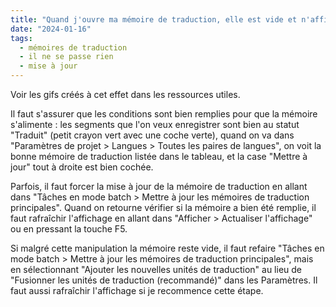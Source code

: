 ```yaml
---
title: "Quand j'ouvre ma mémoire de traduction, elle est vide et n'affiche que “(Aucune unité de traduction à afficher.)”. Comment faire pour la remplir ?"
date: "2024-01-16"
tags:
  - mémoires de traduction
  - il ne se passe rien
  - mise à jour
---
```


Voir les gifs créés à cet effet dans les ressources utiles.

Il faut s'assurer que les conditions sont bien remplies pour que la mémoire s'alimente : les segments que l'on veux enregistrer sont bien au statut "Traduit" (petit crayon vert avec une coche verte), quand on va dans "Paramètres de projet > Langues > Toutes les paires de langues", on voit la bonne mémoire de traduction listée dans le tableau, et la case "Mettre à jour" tout à droite est bien cochée.

Parfois, il faut forcer la mise à jour de la mémoire de traduction en allant dans "Tâches en mode batch > Mettre à jour les mémoires de traduction principales". Quand on retourne vérifier si la mémoire a bien été remplie, il faut rafraîchir l'affichage en allant dans "Afficher > Actualiser l'affichage" ou en pressant la touche F5.

Si malgré cette manipulation la mémoire reste vide, il faut refaire "Tâches en mode batch > Mettre à jour les mémoires de traduction principales", mais en sélectionnant "Ajouter les nouvelles unités de traduction" au lieu de "Fusionner les unités de traduction (recommandé)" dans les Paramètres. Il faut aussi rafraîchir l'affichage si je recommence cette étape.

